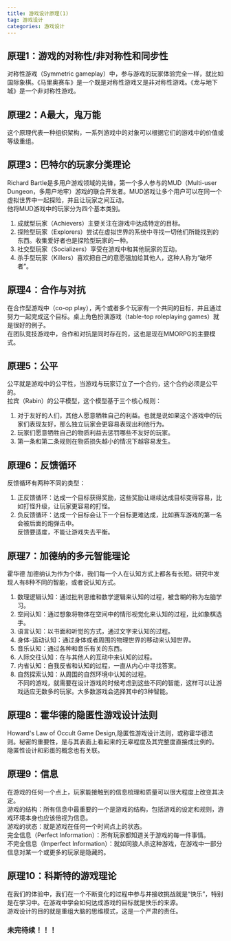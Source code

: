 ```yaml
---
title: 游戏设计原理(1)
tag: 游戏设计
categories: 游戏设计
---
```

## 原理1：游戏的对称性/非对称性和同步性
对称性游戏（Symmetric gameplay）中，参与游戏的玩家体验完全一样，就比如国际象棋。《马里奥赛车》是一个既是对称性游戏又是非对称性游戏。《龙与地下城》是一个非对称性游戏。

## 原理2：A最大，鬼万能
这个原理代表一种组织架构，一系列游戏中的对象可以根据它们的游戏中的价值或等级重组。

## 原理3：巴特尔的玩家分类理论
Richard Bartle是多用户游戏领域的先锋，第一个多人参与的MUD（Multi-user Dungeon，多用户地牢）游戏的联合开发者。MUD游戏让多个用户可以在同一个虚拟世界中一起探险，并且让玩家之间互动。  
他将MUD游戏中的玩家分为四个基本类别。   
1. 成就型玩家（Achievers）主要关注在游戏中达成特定的目标。  
2. 探险型玩家（Explorers）尝试在虚拟世界的系统中寻找一切他们所能找到的东西。收集爱好者也是探险型玩家的一种。   
3. 社交型玩家（Socializers）享受在游戏中和其他玩家的互动。  
4. 杀手型玩家（Killers）喜欢把自己的意愿强加给其他人，这种人称为“破坏者”。

## 原理4：合作与对抗
在合作型游戏中（co-op play），两个或者多个玩家有一个共同的目标，并且通过努力一起完成这个目标。桌上角色扮演游戏（table-top roleplaying games）就是很好的例子。  
在团队竞技游戏中，合作和对抗是同时存在的，这也是现在MMORPG的主要模式。

## 原理5：公平
公平就是游戏中的公平性，当游戏与玩家订立了一个合约，这个合约必须是公平的。   
拉宾（Rabin）的公平模型，这个模型基于三个核心规则：  
1. 对于友好的人们，其他人愿意牺牲自己的利益。也就是说如果这个游戏中的玩家们表现友好，那么独立玩家会更容易表现出利他行为。  
2. 玩家们愿意牺牲自己的物质利益去惩罚哪些不友好的玩家。   
3. 第一条和第二条规则在物质损失越小的情况下越容易发生。

## 原理6：反馈循环
反馈循环有两种不同的类型：  
1. 正反馈循环：达成一个目标获得奖励，这些奖励让继续达成目标变得容易，比如打怪升级，让玩家更容易的打怪。  
2. 负反馈循环：达成一个目标会让下一个目标更难达成，比如赛车游戏的第一名会被后面的炮弹击中。   
反馈要适度，不能让游戏失去平衡。  

## 原理7：加德纳的多元智能理论
霍华德 加德纳认为作为个体，我们每一个人在认知方式上都各有长短。研究中发现人有8种不同的智能，或者说认知方式。  
1. 数理逻辑认知：通过批判思维和数学逻辑来认知的过程，被含糊的称为左脑学习。  
2. 空间认知：通过想象将物体在空间中的情形视觉化来认知的过程，比如象棋选手。   
3. 语言认知：以书面和听觉的方式，通过文字来认知的过程。   
4. 身体-运动认知：通过身体或者周围的物理世界的移动来认知世界。   
5. 音乐认知：通过各种和音乐有关的东西。   
6. 人际交往认知：在与其他人的互动中来认知的过程。  
7. 内省认知：自我反省和认知的过程，一直从内心中寻找答案。   
8. 自然探索认知：从周围的自然环境中认知的过程。  
不同的游戏，就需要在设计游戏的时候考虑到这些不同的智能，这样可以让游戏适应无数多的玩家。大多数游戏会选择其中的3种智能。

## 原理8：霍华德的隐匿性游戏设计法则
Howard's Law of Occult Game Design,隐匿性游戏设计法则，或称霍华德法则。秘密的重要性，是与其表面上看起来的无辜程度及其完整度直接成比例的。  
隐匿性设计和彩蛋的概念也有关联。

## 原理9：信息
在游戏的任何一个点上，玩家能接触到的信息梳理和质量可以很大程度上改变其决定。  
游戏的结构：所有信息中最重要的一个是游戏的结构，包括游戏的设定和规则，游戏环境本身也应该倍视为信息。  
游戏的状态：就是游戏在任何一个时间点上的状态。  
完全信息（Perfect Information）：所有玩家都知道关于游戏的每一件事情。  
不完全信息（Imperfect Information）：就如同狼人杀这种游戏，在游戏中一部分信息对某一个或更多的玩家是隐藏的。

## 原理10：科斯特的游戏理论
在我们的体验中，我们在一个不断变化的过程中参与并接收挑战就是“快乐”，特别是在学习中。在游戏中学会如何达成游戏的目标就是快乐的来源。  
游戏设计的目的就是重组大脑的思维模式，这是一个严肃的责任。

### 未完待续！！！